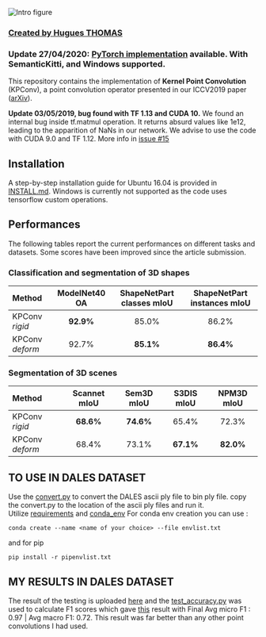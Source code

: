 
![Intro figure](https://github.com/HuguesTHOMAS/KPConv/blob/master/doc/Github_intro.png)

### [Created by Hugues THOMAS](https://github.com/HuguesTHOMAS/KPConv)


### Update 27/04/2020: [PyTorch implementation](https://github.com/HuguesTHOMAS/KPConv-PyTorch) available. With SemanticKitti, and Windows supported.

This repository contains the implementation of **Kernel Point Convolution** (KPConv), a point convolution operator 
presented in our ICCV2019 paper ([arXiv](https://arxiv.org/abs/1904.08889)). 

**Update 03/05/2019, bug found with TF 1.13 and CUDA 10.** 
We found an internal bug inside tf.matmul operation. It returns absurd values like 1e12, leading to the 
apparition of NaNs in our network. We advise to use the code with CUDA 9.0 and TF 1.12.
More info in [issue #15](https://github.com/HuguesTHOMAS/KPConv/issues/15)


## Installation

A step-by-step installation guide for Ubuntu 16.04 is provided in [INSTALL.md](./INSTALL.md). Windows is currently 
not supported as the code uses tensorflow custom operations.


## Performances

The following tables report the current performances on different tasks and datasets. Some scores have been improved 
since the article submission.

### Classification and segmentation of 3D shapes

| Method | ModelNet40 OA | ShapeNetPart classes mIoU | ShapeNetPart instances mIoU |
| :--- | :---: | :---: | :---: |
| KPConv _rigid_      | **92.9%** | 85.0%   | 86.2%   |
| KPConv _deform_     | 92.7%   | **85.1%** | **86.4%** |

### Segmentation of 3D scenes

| Method | Scannet mIoU |  Sem3D mIoU  |  S3DIS mIoU  |  NPM3D mIoU  |
| :--- | :---: | :---: | :---: | :---: |
| KPConv _rigid_      | **68.6%** | **74.6%** | 65.4%   | 72.3%   |
| KPConv _deform_     | 68.4%   | 73.1%  | **67.1%** | **82.0%** |


## TO USE IN DALES DATASET

Use the [convert.py](convert.py) to convert the DALES ascii ply file to bin ply file.
copy the convert.py to the location of the ascii ply files and run it.<br>
Utilize [requirements](pipenvlist.txt) and [conda_env](envlist.txt)
For conda env creation you can use :
```
conda create --name <name of your choice> --file envlist.txt
```
and for pip
```
pip install -r pipenvlist.txt
```
## MY RESULTS IN DALES DATASET
The result of the testing is uploaded [here](https://indiana-my.sharepoint.com/:u:/g/personal/arjuna_iu_edu/ERlV6lBVnQtMvAyfloE354YBNUglxQbroAUnGds8x8Rjcg?e=vIk490)
and the [test_accuracy.py](./test_accuracy.py) was used to calculate F1 scores which gave [this](./Log_2020-09-29_02-19-56/F1_Score.txt) result with Final Avg micro F1 : 0.97 | Avg macro F1: 0.72. This result was far better than any other point convolutions I had used.
